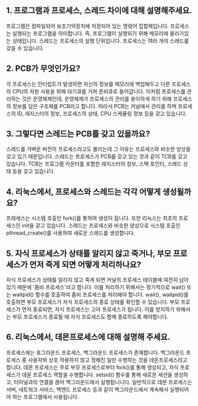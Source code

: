 ## 1.  프로그램과 프로세스, 스레드 차이에 대해 설명해주세요.
프로그램은 컴파일되어 보조기억장치에 저장되어 있는 명령어 집합체입니다.
프로세스는 실행되는 프로그램을 의미합니다. 즉, 프로그램이 실행되기 위해 메모리에 올라가있는 상태입니다.
스레드는 프로세스의 실행 단위입니다. 프로세스는 여러 개의 스레드를 갖을 수 있습니다. 

## 2. PCB가 무엇인가요?
각 프로세스는 인터럽트가 발생하면 자신의 정보를 메모리에 백업해두고 다른 프로세스의 CPU의 자원 사용을 위해 대기큐를 거쳐 준비큐로 들어갑니다. 이처럼 프로세스를 관리하는 것은 운영체제인데, 운영체제가 프로세스의 관리를 용이하게 하기 위해 프로세스의 정보를 담은 구조체를 PCB라고 합니다. 
따라서 PCB는 커널에서 관리를 하며 프로세스의 ID, 레지스터의 정보, 프로세스의 상태, CPU 스케쥴링 정보 등을 갖고 있습니다.

## 3. 그렇다면 스레드는 PCB를 갖고 있을까요?
스레드를 가벼운 버전의 프로세스라고도 불리는데 그 이유는 프로세스와 비슷한 양상을 갖고 있기 때문입니다. 스레드는 프로세스가 PCB를 갖고 있는 것과 같이 TCB를 갖고 있습니다. TCB는 프로그램 카운터를 포함한 레지스터의 정보, 스택 포인터, 스레드 상태 등을 갖고 있습니다. 

## 4. 리눅스에서, 프로세스와 스레드는 각각 어떻게 생성될까요?
프레세스는 시스템 호출인 fork()를 통하여 생성이 됩니다. 또한 리눅스는 최초의 프로세스인 init을 갖고 있습니다. 스레드는 프로세스와 비슷한 양상으로 시스템 호출인 pthread_create()를 사용하여 새로운 스레드를 생성합니다.  

## 5. 자식 프로세스가 상태를 알리지 않고 죽거나, 부모 프로세스가 먼저 죽게 되면 어떻게 처리하나요?
자식 프로세스가 상태를 알리지 않고 죽게 되면 커널의 프로세스 테이블에 여전히 남아있기 때문에 '좀비 프로세스'라고 합니다. 이를 처리하기 위해서는 정기적으로 wait() 또는 waitpid() 함수를 호출하여 좀비 프로세스를 처리해야 합니다. wait(), waitpid()를 호출하면 부모 프로세스가 자식 프로세스의 종료 상태를 확인할 수 있습니다. 
부모 프로세스가 먼저 종료되면, 자식 프로세스는 고아 프로세스가 됩니다. 이를 방지하기 위해서는 부모 프로세스가 종료될 때 자식 프로세스도 함께 종료하도록 해야합니다. 

## 6. 리눅스에서, 데몬프로세스에 대해 설명해 주세요.
프로세스에는 포그라운드 프로세스, 백그라운드 프로세스가 존재합니다. 백그라운드 프로세스 중 사용자와 상호 작용하지 않고 정해진 일만 수행하는 것을 데몬프로세스라고 합니다. 
데몬 프로세스는 주로 부모 프로세스로부터 fork()를 통해 생성되고, 자식 프로세스가 데몬 프로세스 역할을 수행합니다. setsid() 함수를 통해 새로운 세션을 생성하고, 터미널과의 연결을 끊어 백그라운드에서 실행됩니니다.
일반적으로 데몬 프로세스는 서버, 네트워크 서비스, 백엔드 프로세스 등과 같이 백그라운드에서 계속해서 실행되어야 하는 프로그램에서 사용됩니다. 
